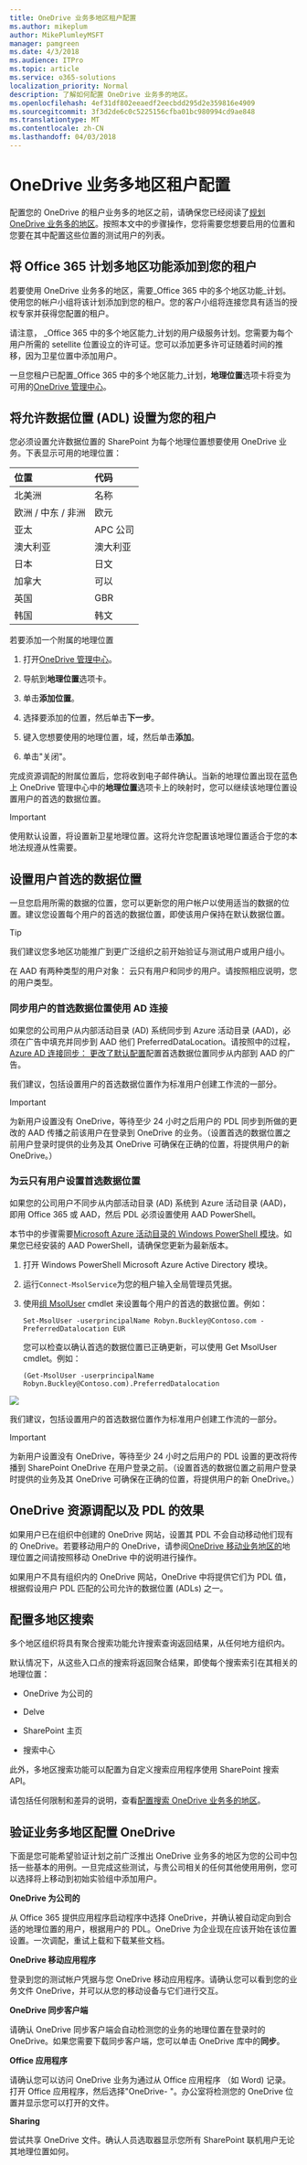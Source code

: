 ```yaml
---
title: OneDrive 业务多地区租户配置
ms.author: mikeplum
author: MikePlumleyMSFT
manager: pamgreen
ms.date: 4/3/2018
ms.audience: ITPro
ms.topic: article
ms.service: o365-solutions
localization_priority: Normal
description: 了解如何配置 OneDrive 业务多的地区。
ms.openlocfilehash: 4ef31df802eeaedf2eecbdd295d2e359816e4909
ms.sourcegitcommit: 3f3d2de6c0c5225156cfba01bc980994cd9ae848
ms.translationtype: MT
ms.contentlocale: zh-CN
ms.lasthandoff: 04/03/2018
---
```

# <a name="onedrive-for-business-multi-geo-tenant-configuration"></a>OneDrive 业务多地区租户配置

配置您的 OneDrive 的租户业务多的地区之前，请确保您已经阅读了[规划 OneDrive 业务多的地区](plan-for-multi-geo.md)。按照本文中的步骤操作，您将需要您想要启用的位置和您要在其中配置这些位置的测试用户的列表。

## <a name="add-the-multi-geo-capabilities-in-office-365-plan-to-your-tenant"></a>将 Office 365 计划多地区功能添加到您的租户

若要使用 OneDrive 业务多的地区，需要_Office 365 中的多个地区功能_计划。使用您的帐户小组将该计划添加到您的租户。您的客户小组将连接您具有适当的授权专家并获得您配置的租户。

请注意， _Office 365 中的多个地区能力_计划的用户级服务计划。您需要为每个用户所需的 setellite 位置设立的许可证。您可以添加更多许可证随着时间的推移，因为卫星位置中添加用户。

一旦您租户已配置_Office 365 中的多个地区能力_计划，**地理位置**选项卡将变为可用的[OneDrive 管理中心](https://admin.onedrive.com)。

## <a name="set-the-allowed-data-locations-adl-to-your-tenant"></a>将允许数据位置 (ADL) 设置为您的租户

您必须设置允许数据位置的 SharePoint 为每个地理位置想要使用 OneDrive 业务。下表显示可用的地理位置：

<table>
<thead>
<tr class="header">
<th align="left"><strong>位置</strong></th>
<th align="left"><strong>代码</strong></th>
</tr>
</thead>
<tbody>
<tr class="odd">
<td align="left">北美洲</td>
<td align="left">名称</td>
</tr>
<tr class="even">
<td align="left">欧洲 / 中东 / 非洲</td>
<td align="left">欧元</td>
</tr>
<tr class="odd">
<td align="left">亚太</td>
<td align="left">APC 公司</td>
</tr>
<tr class="even">
<td align="left">澳大利亚</td>
<td align="left">澳大利亚</td>
</tr>
<tr class="odd">
<td align="left">日本</td>
<td align="left">日文</td>
</tr>
<tr class="even">
<td align="left">加拿大</td>
<td align="left">可以</td>
</tr>
<tr class="odd">
<td align="left">英国</td>
<td align="left">GBR</td>
</tr>
<tr class="even">
<td align="left">韩国</td>
<td align="left">韩文</td>
</tr>
</tbody>
</table>

若要添加一个附属的地理位置

1. 打开[OneDrive 管理中心](https://admin.onedrive.com)。

2. 导航到**地理位置**选项卡。

3. 单击**添加位置**。

4. 选择要添加的位置，然后单击**下一步**。

5. 键入您想要使用的地理位置，域，然后单击**添加**。

6. 单击"关闭"。

完成资源调配的附属位置后，您将收到电子邮件确认。当新的地理位置出现在蓝色上 OneDrive 管理中心中的**地理位置**选项卡上的映射时，您可以继续该地理位置设置用户的首选的数据位置。 

> [!IMPORTANT]
> 使用默认设置，将设置新卫星地理位置。这将允许您配置该地理位置适合于您的本地法规遵从性需要。

## <a name="setting-users-preferred-data-location"></a>设置用户首选的数据位置
<span id="_Setting_a_User's" class="anchor"><span id="_Toc508109326" class="anchor"></span></span> 

一旦您启用所需的数据的位置，您可以更新您的用户帐户以使用适当的数据的位置。建议您设置每个用户的首选的数据位置，即使该用户保持在默认数据位置。

> [!TIP]
> 我们建议您多地区功能推广到更广泛组织之前开始验证与测试用户或用户组小。

在 AAD 有两种类型的用户对象： 云只有用户和同步的用户。请按照相应说明，您的用户类型。

### <a name="synchronize-users-preferred-data-location-using-ad-connect"></a>同步用户的首选数据位置使用 AD 连接 

如果您的公司用户从内部活动目录 (AD) 系统同步到 Azure 活动目录 (AAD)，必须在广告中填充并同步到 AAD 他们 PreferredDataLocation。请按照中的过程， [Azure AD 连接同步： 更改了默认配置](https://docs.microsoft.com/en-us/azure/active-directory/connect/active-directory-aadconnectsync-change-the-configuration)配置首选数据位置同步从内部到 AAD 的广告。

我们建议，包括设置用户的首选数据位置作为标准用户创建工作流的一部分。

> [!IMPORTANT]
> 为新用户设置没有 OneDrive，等待至少 24 小时之后用户的 PDL 同步到所做的更改的 AAD 传播之前该用户在登录到 OneDrive 的业务。（设置首选的数据位置之前用户登录时提供的业务及其 OneDrive 可确保在正确的位置，将提供用户的新 OneDrive。）

### <a name="setting-preferred-data-location-for-cloud-only-users"></a>为云只有用户设置首选数据位置 

如果您的公司用户不同步从内部活动目录 (AD) 系统到 Azure 活动目录 (AAD)，即用 Office 365 或 AAD，然后 PDL 必须设置使用 AAD PowerShell。

本节中的步骤需要[Microsoft Azure 活动目录的 Windows PowerShell 模块](https://www.powershellgallery.com/packages/MSOnline/1.1.166.0)。如果您已经安装的 AAD PowerShell，请确保您更新为最新版本。

1.  打开 Windows PowerShell Microsoft Azure Active Directory 模块。

2.  运行`Connect-MsolService`为您的租户输入全局管理员凭据。

3.  使用[组 MsolUser](https://docs.microsoft.com/en-us/powershell/msonline/v1/set-msoluser) cmdlet 来设置每个用户的首选的数据位置。例如：

    `Set-MsolUser -userprincipalName Robyn.Buckley@Contoso.com -PreferredDatalocation EUR`

    您可以检查以确认首选的数据位置已正确更新，可以使用 Get MsolUser cmdlet。例如：

    `(Get-MsolUser -userprincipalName Robyn.Buckley@Contoso.com).PreferredDatalocation`

![](media/multi-geo-tenant-configuration_image3.png)

我们建议，包括设置用户的首选数据位置作为标准用户创建工作流的一部分。

> [!IMPORTANT]
> 为新用户设置没有 OneDrive，等待至少 24 小时之后用户的 PDL 设置的更改将传播到 SharePoint OneDrive 在用户登录之前。（设置首选的数据位置之前用户登录时提供的业务及其 OneDrive 可确保在正确的位置，将提供用户的新 OneDrive。）

## <a name="onedrive-provisioning-and-the-effect-of-pdl"></a>OneDrive 资源调配以及 PDL 的效果

如果用户已在组织中创建的 OneDrive 网站，设置其 PDL 不会自动移动他们现有的 OneDrive。若要移动用户的 OneDrive，请参阅[OneDrive 移动业务地区的](move-onedrive-between-geo-locations.md)地理位置之间请按照移动 OneDrive 中的说明进行操作。

如果用户不具有组织内的 OneDrive 网站，OneDrive 中将提供它们为 PDL 值，根据假设用户 PDL 匹配的公司允许的数据位置 (ADLs) 之一。

## <a name="configuring-multi-geo-search"></a>配置多地区搜索

多个地区组织将具有聚合搜索功能允许搜索查询返回结果，从任何地方组织内。

默认情况下，从这些入口点的搜索将返回聚合结果，即使每个搜索索引在其相关的地理位置：

- OneDrive 为公司的

- Delve

- SharePoint 主页

- 搜索中心

此外，多地区搜索功能可以配置为自定义搜索应用程序使用 SharePoint 搜索 API。

请包括任何限制和差异的说明，查看[配置搜索 OneDrive 业务多的地区](configure-search-for-multi-geo.md)。

## <a name="validating-the-onedrive-for-business-multi-geo-configuration"></a>验证业务多地区配置 OneDrive

下面是您可能希望验证计划之前广泛推出 OneDrive 业务多的地区为您的公司中包括一些基本的用例。一旦完成这些测试，与贵公司相关的任何其他使用用例，您可以选择将上移动到初始实验组中添加用户。

**OneDrive 为公司的**

从 Office 365 提供应用程序启动程序中选择 OneDrive，并确认被自动定向到合适的地理位置的用户，根据用户的 PDL。OneDrive 为企业现在应该开始在该位置设置。一次调配，重试上载和下载某些文档。

**OneDrive 移动应用程序**

登录到您的测试帐户凭据与您 OneDrive 移动应用程序。请确认您可以看到您的业务文件 OneDrive，并可以从您的移动设备与它们进行交互。

**OneDrive 同步客户端**

请确认 OneDrive 同步客户端会自动检测您的业务的地理位置在登录时的 OneDrive。如果您需要下载同步客户端，您可以单击 OneDrive 库中的**同步**。

**Office 应用程序**

请确认您可以访问 OneDrive 业务为通过从 Office 应用程序 （如 Word) 记录。打开 Office 应用程序，然后选择"OneDrive- <TenantName>"。办公室将检测您的 OneDrive 位置并显示您可以打开的文件。

**Sharing**

尝试共享 OneDrive 文件。确认人员选取器显示您所有 SharePoint 联机用户无论其地理位置如何。
